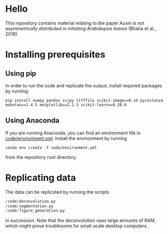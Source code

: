 # Hello
This repository contains material relating to tbe paper _Auxin is not asymmetrically distributed in initiating Arabidopsis leaves_ (Bhatia et al., 2018). 

# Installing prerequisites
## Using pip
In order to run the code and replicate the output, install required packages by running:
```
pip install numpy pandas scipy tifffile scikit-image==0.14 pycostanza mahotas==1.4.5 matplotlib==2.2.3 scikit-learn==0.20.0
```
## Using Anaconda
If you are running Anaconda, you can find an environment file in [code/environment.yml](https://gitlab.com/slcu/teamHJ/running_projects/r2d2_leaves/blob/master/code/environment.yml). Install the environment by running
```
conda env create -f code/environment.yml
```
from the repository root directory.

# Replicating data
The data can be replicated by running the scripts
```python
/code/deconvolution.py
/code/segmentation.py
/code/figure_generation.py
```
in succession. Note that the deconvolution uses large amounts of RAM, which might prove troublesome for small-scale desktop computers.